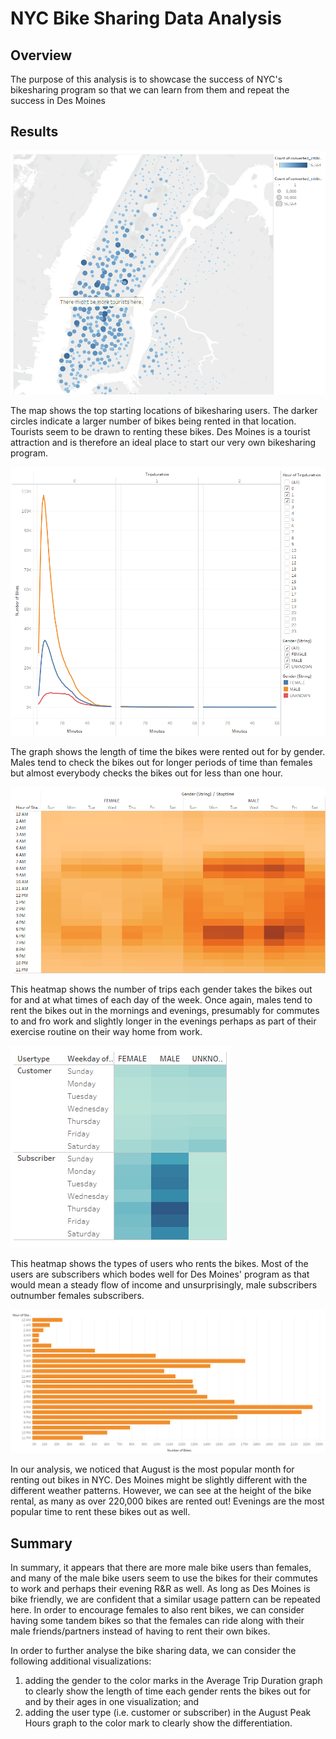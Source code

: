 # NYC Bike Sharing Data Analysis

## Overview
The purpose of this analysis is to showcase the success of NYC's bikesharing program so that we can learn from them and repeat the success in Des Moines

## Results
![Top Starting Locations](https://github.com/hwaijiinlee/bikesharing/blob/main/Resources/Top_Starting_Locations.png)

The map shows the top starting locations of bikesharing users. The darker circles indicate a larger number of bikes being rented in that location. Tourists seem to be drawn to renting these bikes. Des Moines is a tourist attraction and is therefore an ideal place to start our very own bikesharing program.

![Checkout Times by Gender](https://github.com/hwaijiinlee/bikesharing/blob/main/Resources/Checkout_Times_Gender.png)

The graph shows the length of time the bikes were rented out for by gender. Males tend to check the bikes out for longer periods of time than females but almost everybody checks the bikes out for less than one hour. 

![Trips by Gender](https://github.com/hwaijiinlee/bikesharing/blob/main/Resources/Trips_Gender.png)

This heatmap shows the number of trips each gender takes the bikes out for and at what times of each day of the week. Once again, males tend to rent the bikes out in the mornings and evenings, presumably for commutes to and fro work and slightly longer in the evenings perhaps as part of their exercise routine on their way home from work.

![User Trips](https://github.com/hwaijiinlee/bikesharing/blob/main/Resources/User_Trips.png)

This heatmap shows the types of users who rents the bikes. Most of the users are subscribers which bodes well for Des Moines' program as that would mean a steady flow of income and unsurprisingly, male subscribers outnumber females subscribers.

![August Peak Hours](https://github.com/hwaijiinlee/bikesharing/blob/main/Resources/August_Peak_Hours.png)

In our analysis, we noticed that August is the most popular month for renting out bikes in NYC. Des Moines might be slightly different with the different weather patterns. However, we can see at the height of the bike rental, as many as over 220,000 bikes are rented out! Evenings are the most popular time to rent these bikes out as well.

## Summary
In summary, it appears that there are more male bike users than females, and many of the male bike users seem to use the bikes for their commutes to work and perhaps their evening R&R as well. As long as Des Moines is bike friendly, we are confident that a similar usage pattern can be repeated here. In order to encourage females to also rent bikes, we can consider having some tandem bikes so that the females can ride along with their male friends/partners instead of having to rent their own bikes. 

In order to further analyse the bike sharing data, we can consider the following additional visualizations:
1) adding the gender to the color marks in the Average Trip Duration graph to clearly show the length of time each gender rents the bikes out for and by their ages in one visualization; and
2) adding the user type (i.e. customer or subscriber) in the August Peak Hours graph to the color mark to clearly show the differentiation.




